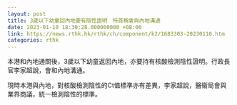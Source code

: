 ```yaml
---
layout: post
title: 3歲以下幼童回內地要有陰性證明　特首稱會與內地溝通
date: 2023-01-10 18:30:28.000000000 +08:00
link: https://news.rthk.hk/rthk/ch/component/k2/1683303-20230110.htm
categories: rthk
---
```


本港和內地通關後，3歲以下幼童返回內地，亦要持有核酸檢測陰性證明。行政長官李家超說，會和內地溝通。

現時本港與內地，對核酸檢測陰性的Ct值標準亦有差異，李家超說，醫衞局會與業界商議，統一檢測陰性的標準。
